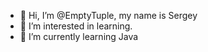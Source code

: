 - 👋 Hi, I’m @EmptyTuple, my name is Sergey
- 👀 I’m interested in learning.
- 🌱 I’m currently learning Java

